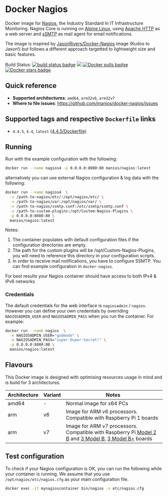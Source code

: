 # Docker Nagios

Docker image for [Nagios](https://www.nagios.org/), the Industry Standard In IT Infrastructure Monitoring. Nagios Core is running on [Alpine Linux](https://alpinelinux.org/), using [Apache HTTP](http://httpd.apache.org/) as a web server and [sSMTP](https://wiki.debian.org/sSMTP) as mail agent for email notifications.

The image is inspired by [JasonRivers/Docker-Nagios](https://github.com/JasonRivers/Docker-Nagios) image (Kudos to Jason!) but follows a different approach targetted to lightweight size and basic features.

Build Status: 
 [![build status badge](https://img.shields.io/travis/manios/docker-nagios?branch=master)](https://travis-ci.org/manios/docker-nagios/branches) [![](https://images.microbadger.com/badges/image/manios/nagios.svg)](https://microbadger.com/images/manios/nagios) [![Docker pulls badge](https://img.shields.io/docker/pulls/manios/nagios.svg)](https://hub.docker.com/r/manios/nagios)  [![Docker stars badge](https://img.shields.io/docker/stars/manios/nagios.svg)](https://hub.docker.com/r/manios/nagios)

## Quick reference

* **Supported architectures**: `amd64`, `arm32v6`, `arm32v7`
* **Where to file issues**: https://github.com/manios/docker-nagios/issues

## Supported tags and respective `Dockerfile` links

* `4.4.5`, `4.4`, `latest` [(4.4.5/Dockerfile)](https://github.com/manios/docker-nagios/blob/dokimes/Dockerfile)


## Running

Run with the example configuration with the following:

```sh
docker run --name nagios4 -p 0.0.0.0:8080:80 manios/nagios:latest
```

alternatively you can use external Nagios configuration & log data with the following:

```sh
docker run --name nagios4  \
  -v /path-to-nagios/etc/:/opt/nagios/etc/ \
  -v /path-to-nagios/var:/opt/nagios/var/ \
  -v /path-to-nagios/ssmtp.conf:/etc/ssmtp/ssmtp.conf \
  -v /path-to-custom-plugins:/opt/Custom-Nagios-Plugins \
  -p 0.0.0.0:8080:80 \
  manios/nagios:latest
```

Notes: 

1. The container populates with default configuration files if the configuration directories are empty.
1. The path for the custom plugins will be /opt/Custom-Nagios-Plugins, you will need to reference this directory in your configuration scripts.
1. In order to receive mail notifications, you have to configure SSMTP. You can find example configuration in `docker-nagios`.

For best results your Nagios container should have access to both IPv4 & IPv6 networks 

### Credentials

The default credentials for the web interface is `nagiosadmin` / `nagios`. However you can define your own credentials by overriding `NAGIOSADMIN_USER` and `NAGIOSADMIN_PASS` when you run the container. For example:

```sh
docker run --name nagios  \
  -e NAGIOSADMIN_USER="godmode" \
  -e NAGIOSADMIN_PASS="super-Duper-Secret!" \
  -p 0.0.0.0:8080:80 \
  manios/nagios:latest
```

## Flavours

This Docker image is designed with optimising resources usage in mind and is build for 3 architectures.

|Architecture|Variant|Notes|
|-|-|-|
|amd64|-|Normal image for x64 PCs|
|arm|v6|Image for ARM v6 processors. Compatible with Raspberry Pi 1 boards|
|arm|v7|Image for ARM v7 processors. Compatible with Raspberry Pi [Model 2 B](https://www.raspberrypi.org/products/raspberry-pi-2-model-b/) and [3 Model B](https://www.raspberrypi.org/products/raspberry-pi-3-model-b/), [3 Model B+](https://www.raspberrypi.org/products/raspberry-pi-3-model-b-plus/) boards|

## Test configuration

To check if your Nagios configuration is OK, you can run the following while your container is running. We assume that you use `/opt/nagios/etc/nagios.cfg` as your main configuration file.

```bash
docker exec -it mynagioscontainer bin/nagios -v etc/nagios.cfg
```
